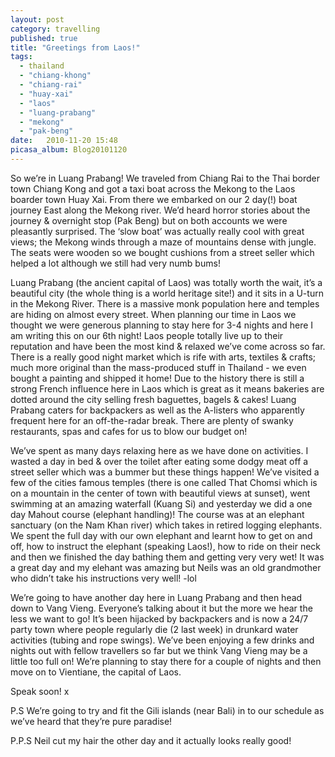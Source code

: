 ```yaml
---
layout: post
category: travelling
published: true
title: "Greetings from Laos!"
tags: 
  - thailand
  - "chiang-khong"
  - "chiang-rai"
  - "huay-xai"
  - "laos"
  - "luang-prabang"
  - "mekong"
  - "pak-beng"
date:   2010-11-20 15:48
picasa_album: Blog20101120
---
```

So we’re in Luang Prabang! We traveled from Chiang Rai to the Thai border town Chiang Kong and got a taxi boat across the Mekong to the Laos boarder town Huay Xai. From there we embarked on our 2 day(!) boat journey East along the Mekong river. We’d heard horror stories about the journey & overnight stop (Pak Beng) but on both accounts we were pleasantly surprised. The ‘slow boat’ was actually really cool with great views; the Mekong winds through a maze of mountains dense with jungle. The seats were wooden so we bought cushions from a street seller which helped a lot although we still had very numb bums! 

Luang Prabang (the ancient capital of Laos) was totally worth the wait, it’s a beautiful city (the whole thing is a world heritage site!) and it sits in a U-turn in the Mekong River. There is a massive monk population here and temples are hiding on almost every street. When planning our time in Laos we thought we were generous planning to stay here for 3-4 nights and here I am writing this on our 6th night! Laos people totally live up to their reputation and have been the most kind & relaxed we’ve come across so far. There is a really good night market which is rife with arts, textiles & crafts; much more original than the mass-produced stuff in Thailand - we even bought a painting and shipped it home! Due to the history there is still a strong French influence here in Laos which is great as it means bakeries are dotted around the city selling fresh baguettes, bagels & cakes! Luang Prabang caters for backpackers as well as the A-listers who apparently frequent here for an off-the-radar break. There are plenty of swanky restaurants, spas and cafes for us to blow our budget on!

We’ve spent as many days relaxing here as we have done on activities. I wasted a day in bed & over the toilet after eating some dodgy meat off a street seller which was a bummer but these things happen! We’ve visited a few of the cities famous temples (there is one called That Chomsi which is on a mountain in the center of town with beautiful views at sunset), went swimming at an amazing waterfall (Kuang Si) and yesterday we did a one day Mahout course (elephant handling)! The course was at an elephant sanctuary (on the Nam Khan river) which takes in retired logging elephants. We spent the full day with our own elephant and learnt how to get on and off, how to instruct the elephant (speaking Laos!), how to ride on their neck and then we finished the day bathing them and getting very very wet! It was a great day and my elehant was amazing but Neils was an old grandmother who didn’t take his instructions very well! -lol

We’re going to have another day here in Luang Prabang and then head down to Vang Vieng. Everyone’s talking about it but the more we hear the less we want to go! It’s been hijacked by backpackers and is now a 24/7 party town where people regularly die (2 last week) in drunkard water activities (tubing and rope swings). We’ve been enjoying a few drinks and nights out with fellow travellers so far but we think Vang Vieng may be a little too full on! We’re planning to stay there for a couple of nights and then move on to Vientiane, the capital of Laos.    

Speak soon! x

P.S We’re going to try and fit the Gili islands (near Bali) in to our schedule as we’ve heard that they’re pure paradise!

P.P.S Neil cut my hair the other day and it actually looks really good!